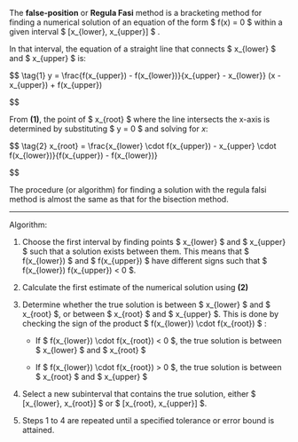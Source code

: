 The **false-position** or **Regula Fasi** method is a bracketing method for finding a numerical
solution of an equation of the form $ f(x) = 0 $ within a given interval $ [x_{lower}, x_{upper}] $ .

In that interval, the equation of a straight line that connects $ x_{lower} $ and $ x_{upper} $ is:

$$
\tag{1} y = \frac{f(x_{upper}) - f(x_{lower})}{x_{upper} - x_{lower}} (x - x_{upper}) + f(x_{upper})

$$

From **(1)**, the point of $ x_{root} $ where the line intersects the x-axis is determined by substituting $ y = 0 $ and solving for $x$:

$$
\tag{2} x_{root} = \frac{x_{lower} \cdot f(x_{upper}) - x_{upper} \cdot f(x_{lower})}{f(x_{upper}) - f(x_{lower})}

$$

The procedure (or algorithm) for finding a solution with the regula falsi method is almost the same as that for the bisection method.

***

Algorithm:
1. Choose the first interval by finding points $ x_{lower} $ and $ x_{upper} $ such that a solu­tion exists between them. This means that $ f(x_{lower}) $ and $ f(x_{upper}) $ have dif­ferent signs such that $ f(x_{lower}) f(x_{upper}) < 0 $.

2. Calculate the first estimate of the numerical solution using **(2)**

3. Determine whether the true solution is between $ x_{lower} $ and $ x_{root} $, or between $ x_{root} $ and $ x_{upper} $. This is done by checking the sign of the prod­uct $ f(x_{lower}) \cdot f(x_{root}) $ :
    * If $ f(x_{lower}) \cdot f(x_{root}) < 0 $, the true solution is between $ x_{lower} $ and $ x_{root} $

    * If $ f(x_{lower}) \cdot f(x_{root}) > 0 $, the true solution is between $ x_{root} $ and $ x_{upper} $

4. Select a new subinterval that contains the true solution, either $ [x_{lower}, x_{root}] $ or $ [x_{root}, x_{upper}] $.

5. Steps 1 to 4 are repeated until a specified tolerance or error bound is attained.

